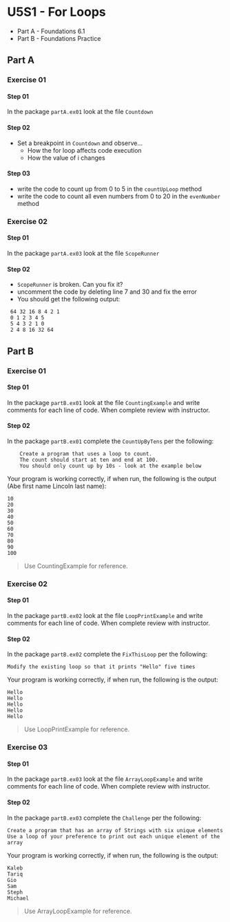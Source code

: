 # U5S1 - For Loops

* Part A - Foundations 6.1
* Part B - Foundations Practice

## Part A

### Exercise 01

#### Step 01

In the package `partA.ex01` look at the file `Countdown`  

#### Step 02

* Set a breakpoint in `Countdown` and observe…
  * How the for loop affects code execution
  * How the value of i changes

#### Step 03
* write the code to count up from 0 to 5 in the `countUpLoop` method
* write the code to count all even numbers
  from 0 to 20 in the `evenNumber` method

### Exercise 02

#### Step 01

In the package `partA.ex03` look at the file `ScopeRunner`

#### Step 02

*   `ScopeRunner` is broken. Can you fix it?
* uncomment the code by deleting line 7 and 30 and fix the error
*  You should get the following output:
```
 64 32 16 8 4 2 1
 0 1 2 3 4 5
 5 4 3 2 1 0
 2 4 8 16 32 64
```

## Part B

### Exercise 01

#### Step 01

In the package `partB.ex01` look at the file `CountingExample` and write comments for each line of code. When complete review with instructor.

#### Step 02

In the package `partB.ex01` complete the `CountUpByTens` per the following:

        Create a program that uses a loop to count.
        The count should start at ten and end at 100.
        You should only count up by 10s - look at the example below

Your program is working correctly, if when run, the following is the output (Abe first name Lincoln last name):
```
10
20
30
40
50
60
70
80
90
100
```

> Use CountingExample for reference.

### Exercise 02

#### Step 01

In the package `partB.ex02` look at the file `LoopPrintExample` and write comments for each line of code. When complete review with instructor.

#### Step 02

In the package `partB.ex02` complete the `FixThisLoop` per the following:

    Modify the existing loop so that it prints "Hello" five times

Your program is working correctly, if when run, the following is the output:
```
Hello
Hello
Hello
Hello
Hello
```

> Use LoopPrintExample for reference.


### Exercise 03

#### Step 01

In the package `partB.ex03` look at the file `ArrayLoopExample` and write comments for each line of code. When complete review with instructor.

#### Step 02

In the package `partB.ex03` complete the `Challenge` per the following:

    Create a program that has an array of Strings with six unique elements
    Use a loop of your preference to print out each unique element of the array

Your program is working correctly, if when run, the following is the output:
```
Kaleb
Tariq
Gio
Sam
Steph
Michael
```

> Use ArrayLoopExample for reference.


